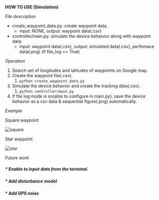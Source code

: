**HOW TO USE (Simulation)**

*File description*

- create_waypoint_data.py: create waypoint data. 
	- input: NONE, output: waypoint data(.csv) 
- controller/main.py: simulate the device behaivior along with waypoint data. 
	- input: waypoint data(.csv), output: simulated data(.csv), perfomace data(.png) (if file_log == True)

*Operation*
1. Search set of longitudes and latitudes of waypoints on Google map. 
1. Create the waypoint file(.csv).
	1. `python create_waypoint_data.py`
1. Simulate the device behavior and create the tracking data(.csv).
	1. `python controller/main.py`
1. If file log mode is on(able to configure in main.py), save the device behavior as a csv data & sequential figure(.png) automatically.

*Example*

Square waypoint

![square](https://user-images.githubusercontent.com/17609665/69784257-b7b6e600-11f8-11ea-9299-f10697b01114.png)

Star waypoint

![star](https://user-images.githubusercontent.com/17609665/69784283-c69d9880-11f8-11ea-8cec-ea84df23ae49.png)

_Future work_

##### * Enable to input data from the terminal.
##### * Add disturbance model
##### * Add GPS noise
